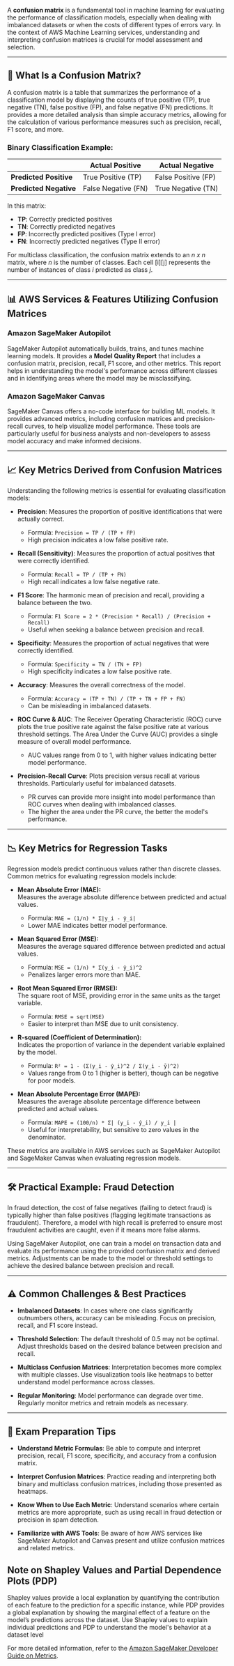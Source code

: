 A **confusion matrix** is a fundamental tool in machine learning for evaluating the performance of classification models, especially when dealing with imbalanced datasets or when the costs of different types of errors vary. In the context of AWS Machine Learning services, understanding and interpreting confusion matrices is crucial for model assessment and selection.

---

## 🧠 What Is a Confusion Matrix?

A confusion matrix is a table that summarizes the performance of a classification model by displaying the counts of true positive (TP), true negative (TN), false positive (FP), and false negative (FN) predictions. It provides a more detailed analysis than simple accuracy metrics, allowing for the calculation of various performance measures such as precision, recall, F1 score, and more.

### Binary Classification Example:

|                        | **Actual Positive** | **Actual Negative** |
| ---------------------- | ------------------- | ------------------- |
| **Predicted Positive** | True Positive (TP)  | False Positive (FP) |
| **Predicted Negative** | False Negative (FN) | True Negative (TN)  |

In this matrix:

- **TP**: Correctly predicted positives
- **TN**: Correctly predicted negatives
- **FP**: Incorrectly predicted positives (Type I error)
- **FN**: Incorrectly predicted negatives (Type II error)

For multiclass classification, the confusion matrix extends to an _n x n_ matrix, where _n_ is the number of classes. Each cell [i][j] represents the number of instances of class _i_ predicted as class _j_.

---

## 📊 AWS Services & Features Utilizing Confusion Matrices

### Amazon SageMaker Autopilot

SageMaker Autopilot automatically builds, trains, and tunes machine learning models. It provides a **Model Quality Report** that includes a confusion matrix, precision, recall, F1 score, and other metrics. This report helps in understanding the model's performance across different classes and in identifying areas where the model may be misclassifying.

### Amazon SageMaker Canvas

SageMaker Canvas offers a no-code interface for building ML models. It provides advanced metrics, including confusion matrices and precision-recall curves, to help visualize model performance. These tools are particularly useful for business analysts and non-developers to assess model accuracy and make informed decisions.

---

## 📈 Key Metrics Derived from Confusion Matrices

Understanding the following metrics is essential for evaluating classification models:

- **Precision**: Measures the proportion of positive identifications that were actually correct.

  - Formula: `Precision = TP / (TP + FP)`
  - High precision indicates a low false positive rate.

- **Recall (Sensitivity)**: Measures the proportion of actual positives that were correctly identified.

  - Formula: `Recall = TP / (TP + FN)`
  - High recall indicates a low false negative rate.

- **F1 Score**: The harmonic mean of precision and recall, providing a balance between the two.

  - Formula: `F1 Score = 2 * (Precision * Recall) / (Precision + Recall)`
  - Useful when seeking a balance between precision and recall.

- **Specificity**: Measures the proportion of actual negatives that were correctly identified.

  - Formula: `Specificity = TN / (TN + FP)`
  - High specificity indicates a low false positive rate.

- **Accuracy**: Measures the overall correctness of the model.

  - Formula: `Accuracy = (TP + TN) / (TP + TN + FP + FN)`
  - Can be misleading in imbalanced datasets.

- **ROC Curve & AUC**: The Receiver Operating Characteristic (ROC) curve plots the true positive rate against the false positive rate at various threshold settings. The Area Under the Curve (AUC) provides a single measure of overall model performance.

  - AUC values range from 0 to 1, with higher values indicating better model performance.

- **Precision-Recall Curve**: Plots precision versus recall at various thresholds. Particularly useful for imbalanced datasets.
  - PR curves can provide more insight into model performance than ROC curves when dealing with imbalanced classes.
  - The higher the area under the PR curve, the better the model's performance.

---

## 📉 Key Metrics for Regression Tasks

Regression models predict continuous values rather than discrete classes. Common metrics for evaluating regression models include:

- **Mean Absolute Error (MAE):**  
  Measures the average absolute difference between predicted and actual values.

  - Formula: `MAE = (1/n) * Σ|y_i - ŷ_i|`
  - Lower MAE indicates better model performance.

- **Mean Squared Error (MSE):**  
  Measures the average squared difference between predicted and actual values.

  - Formula: `MSE = (1/n) * Σ(y_i - ŷ_i)^2`
  - Penalizes larger errors more than MAE.

- **Root Mean Squared Error (RMSE):**  
  The square root of MSE, providing error in the same units as the target variable.

  - Formula: `RMSE = sqrt(MSE)`
  - Easier to interpret than MSE due to unit consistency.

- **R-squared (Coefficient of Determination):**  
  Indicates the proportion of variance in the dependent variable explained by the model.

  - Formula: `R² = 1 - (Σ(y_i - ŷ_i)^2 / Σ(y_i - ȳ)^2)`
  - Values range from 0 to 1 (higher is better), though can be negative for poor models.

- **Mean Absolute Percentage Error (MAPE):**  
  Measures the average absolute percentage difference between predicted and actual values.
  - Formula: `MAPE = (100/n) * Σ| (y_i - ŷ_i) / y_i |`
  - Useful for interpretability, but sensitive to zero values in the denominator.

These metrics are available in AWS services such as SageMaker Autopilot and SageMaker Canvas when evaluating regression models.

---

## 🛠️ Practical Example: Fraud Detection

In fraud detection, the cost of false negatives (failing to detect fraud) is typically higher than false positives (flagging legitimate transactions as fraudulent). Therefore, a model with high recall is preferred to ensure most fraudulent activities are caught, even if it means more false alarms.

Using SageMaker Autopilot, one can train a model on transaction data and evaluate its performance using the provided confusion matrix and derived metrics. Adjustments can be made to the model or threshold settings to achieve the desired balance between precision and recall.

---

## ⚠️ Common Challenges & Best Practices

- **Imbalanced Datasets**: In cases where one class significantly outnumbers others, accuracy can be misleading. Focus on precision, recall, and F1 score instead.

- **Threshold Selection**: The default threshold of 0.5 may not be optimal. Adjust thresholds based on the desired balance between precision and recall.

- **Multiclass Confusion Matrices**: Interpretation becomes more complex with multiple classes. Use visualization tools like heatmaps to better understand model performance across classes.

- **Regular Monitoring**: Model performance can degrade over time. Regularly monitor metrics and retrain models as necessary.

---

## 📝 Exam Preparation Tips

- **Understand Metric Formulas**: Be able to compute and interpret precision, recall, F1 score, specificity, and accuracy from a confusion matrix.

- **Interpret Confusion Matrices**: Practice reading and interpreting both binary and multiclass confusion matrices, including those presented as heatmaps.

- **Know When to Use Each Metric**: Understand scenarios where certain metrics are more appropriate, such as using recall in fraud detection or precision in spam detection.

- **Familiarize with AWS Tools**: Be aware of how AWS services like SageMaker Autopilot and Canvas present and utilize confusion matrices and related metrics.

## Note on Shapley Values and Partial Dependence Plots (PDP)

Shapley values provide a local explanation by quantifying the contribution of each feature to the prediction for a specific instance, while PDP provides a global explanation by showing the marginal effect of a feature on the model’s predictions across the dataset. Use Shapley values to explain individual predictions and PDP to understand the model's behavior at a dataset level

For more detailed information, refer to the [Amazon SageMaker Developer Guide on Metrics](https://docs.aws.amazon.com/sagemaker/latest/dg/autopilot-metrics-validation.html).
